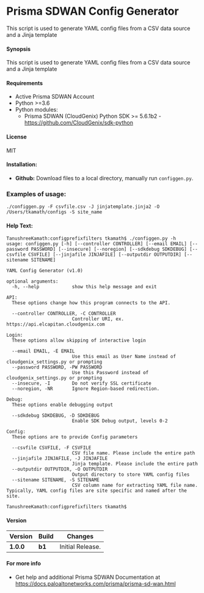 # Prisma SDWAN Config Generator
This script is used to generate YAML config files from a CSV data source and a Jinja template

#### Synopsis
This script is used to generate YAML config files from a CSV data source and a Jinja template


#### Requirements
* Active Prisma SDWAN Account
* Python >=3.6
* Python modules:
    * Prisma SDWAN (CloudGenix) Python SDK >= 5.6.1b2 - <https://github.com/CloudGenix/sdk-python>

#### License
MIT

#### Installation:
 - **Github:** Download files to a local directory, manually run `configgen.py`. 

### Examples of usage:
```
./configgen.py -F csvfile.csv -J jinjatemplate.jinja2 -O /Users/tkamath/configs -S site_name
```


#### Help Text:
```angular2
TanushreeKamath:configprefixfilters tkamath$ ./configgen.py -h
usage: configgen.py [-h] [--controller CONTROLLER] [--email EMAIL] [--password PASSWORD] [--insecure] [--noregion] [--sdkdebug SDKDEBUG] [--csvfile CSVFILE] [--jinjafile JINJAFILE] [--outputdir OUTPUTDIR] [--sitename SITENAME]

YAML Config Generator (v1.0)

optional arguments:
  -h, --help            show this help message and exit

API:
  These options change how this program connects to the API.

  --controller CONTROLLER, -C CONTROLLER
                        Controller URI, ex. https://api.elcapitan.cloudgenix.com

Login:
  These options allow skipping of interactive login

  --email EMAIL, -E EMAIL
                        Use this email as User Name instead of cloudgenix_settings.py or prompting
  --password PASSWORD, -PW PASSWORD
                        Use this Password instead of cloudgenix_settings.py or prompting
  --insecure, -I        Do not verify SSL certificate
  --noregion, -NR       Ignore Region-based redirection.

Debug:
  These options enable debugging output

  --sdkdebug SDKDEBUG, -D SDKDEBUG
                        Enable SDK Debug output, levels 0-2

Config:
  These options are to provide Config parameters

  --csvfile CSVFILE, -F CSVFILE
                        CSV file name. Please include the entire path
  --jinjafile JINJAFILE, -J JINJAFILE
                        Jinja template. Please include the entire path
  --outputdir OUTPUTDIR, -O OUTPUTDIR
                        Output directory to store YAML config files
  --sitename SITENAME, -S SITENAME
                        CSV column name for extracting YAML file name. Typically, YAML config files are site specific and named after the site.

TanushreeKamath:configprefixfilters tkamath$ 
```

#### Version
| Version | Build | Changes |
| ------- | ----- | ------- |
| **1.0.0** | **b1** | Initial Release. |


#### For more info
 * Get help and additional Prisma SDWAN Documentation at <https://docs.paloaltonetworks.com/prisma/prisma-sd-wan.html>

